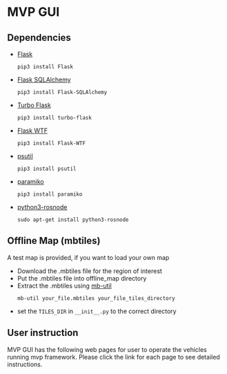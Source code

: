 # MVP GUI #
## Dependencies
- [Flask](https://flask.palletsprojects.com/en/3.0.x/)
    ```
    pip3 install Flask
    ```

- [Flask SQLAlchemy](https://flask-sqlalchemy.palletsprojects.com/en/3.1.x/quickstart/#installation)
    ```
    pip3 install Flask-SQLAlchemy
    ```
- [Turbo Flask](https://turbo-flask.readthedocs.io/en/latest/quickstart.html)
    ```
    pip3 install turbo-flask
    ```
- [Flask WTF](https://flask-wtf.readthedocs.io/en/1.2.x/)
    ```
    pip3 install Flask-WTF
    ```
- [psutil](https://psutil.readthedocs.io/en/latest/)
    ```
    pip3 install psutil 
    ```
- [paramiko](https://www.paramiko.org)
    ```
    pip3 install paramiko
    ```
- [python3-rosnode](https://packages.debian.org/sid/python3-rosnode)
    ```
    sudo apt-get install python3-rosnode
    ```
    
## Offline Map (mbtiles)
A test map is provided, if you want to load your own map
- Download the .mbtiles file for the region of interest
- Put the .mbtiles file into offline_map directory
- Extract the .mbtiles using [mb-util](https://github.com/mapbox/mbutil)
    ```
    mb-util your_file.mbtiles your_file_tiles_directory
    ```
- set the `TILES_DIR` in `__init__.py` to the correct directory


## User instruction

MVP GUI has the following web pages for user to operate the vehicles running mvp framework.
Please click the link for each page to see detailed instructions.

